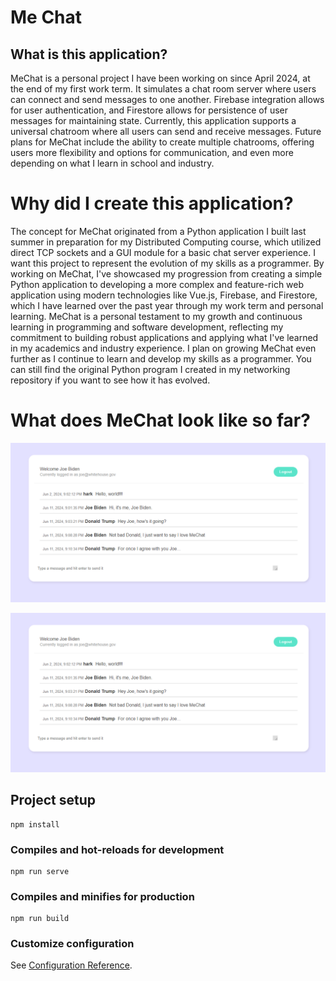 # Me Chat

## What is this application?

MeChat is a personal project I have been working on since April 2024, at the end of my first work term. It simulates a chat room server where users can connect and send messages to one another. Firebase integration allows for user authentication, and Firestore allows for persistence of user messages for maintaining state. Currently, this application supports a universal chatroom where all users can send and receive messages. Future plans for MeChat include the ability to create multiple chatrooms, offering users more flexibility and options for communication, and even more depending on what I learn in school and industry.

# Why did I create this application?

The concept for MeChat originated from a Python application I built last summer in preparation for my Distributed Computing course, which utilized direct TCP sockets and a GUI module for a basic chat server experience. I want this project to represent the evolution of my skills as a programmer. By working on MeChat, I've showcased my progression from creating a simple Python application to developing a more complex and feature-rich web application using modern technologies like Vue.js, Firebase, and Firestore, which I have learned over the past year through my work term and personal learning. MeChat is a personal testament to my growth and continuous learning in programming and software development, reflecting my commitment to building robust applications and applying what I've learned in my academics and industry experience. I plan on growing MeChat even further as I continue to learn and develop my skills as a programmer. You can still find the original Python program I created in my networking repository if you want to see how it has evolved. 

# What does MeChat look like so far?

![sign up form](src\assets\screenshots\mechat_chatroom.PNG)

![chatroom form](src\assets\screenshots\mechat_chatroom.PNG)

## Project setup
```
npm install
```

### Compiles and hot-reloads for development
```
npm run serve
```

### Compiles and minifies for production
```
npm run build
```

### Customize configuration
See [Configuration Reference](https://cli.vuejs.org/config/).

